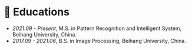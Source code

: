 # 📖 Educations
- *2021.09 - Present*, M.S. in Pattern Recognition and Intelligent System, Beihang University, China.
- *2017.09 - 2021.06*, B.S. in Image Processing, Beihang University, China.

